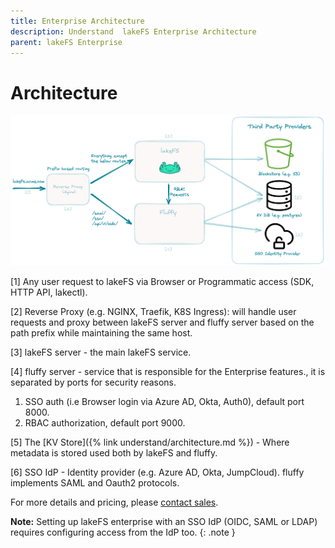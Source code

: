 ```yaml
---
title: Enterprise Architecture
description: Understand  lakeFS Enterprise Architecture
parent: lakeFS Enterprise
---
```


# Architecture

![img.png](docs/assets/img/enterprise/enterprise-arch.png)

[1] Any user request to lakeFS via Browser or Programmatic access (SDK, HTTP
API, lakectl).

[2] Reverse Proxy (e.g. NGINX, Traefik, K8S Ingress): will handle user requests
and proxy between lakeFS server and fluffy server based on the path prefix
while maintaining the same host.

[3] lakeFS server - the main lakeFS service.

[4] fluffy server - service that is responsible for the Enterprise features.,
it is separated by ports for security reasons.

1. SSO auth (i.e Browser login via Azure AD, Okta, Auth0), default port 8000.
1. RBAC authorization, default port 9000.

[5] The [KV Store]({% link understand/architecture.md %}) - Where metadata is stored used both by lakeFS and fluffy.

[6] SSO IdP - Identity provider (e.g. Azure AD, Okta, JumpCloud). fluffy
implements SAML and Oauth2 protocols.


For more details and pricing, please [contact sales](https://lakefs.io/contact-sales/).


**Note:** Setting up lakeFS enterprise with an SSO IdP (OIDC, SAML or LDAP) requires
configuring access from the IdP too.
{: .note }